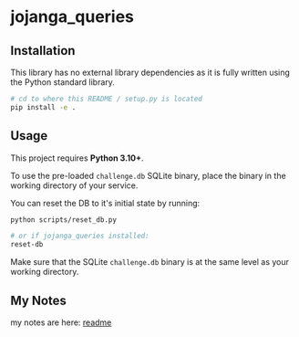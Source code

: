 # jojanga_queries

## Installation

This library has no external library dependencies as it is fully written using the Python standard library.

```bash
# cd to where this README / setup.py is located
pip install -e .
```

## Usage

This project requires **Python 3.10+**.

To use the pre-loaded `challenge.db` SQLite binary, place the binary in the working directory of your service.

You can reset the DB to it's initial state by running:

```bash
python scripts/reset_db.py

# or if jojanga_queries installed:
reset-db
```

Make sure that the SQLite `challenge.db` binary is at the same level as your working directory.

## My Notes

my notes are here: [readme](./docs/README.md)